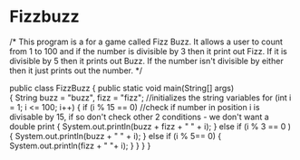 # Fizzbuzz
/* This program is a for a game called Fizz Buzz. 
  It allows a user to count from 1 to 100 and if the number is divisible by 3 then it print out Fizz.
  If it is divisible by 5 then it prints out Buzz. If the number isn't divisible by either then it just prints 
  out the number.
*/ 

public class FizzBuzz 
  {
	public static void main(String[] args)	
	{
	String buzz =  "buzz", fizz = "fizz"; //initializes the string variables
	for (int i = 1; i <= 100; i++)
	{
	if (i % 15 == 0) //check if number in position i is divisable by 15, if so don't check other 2 conditions - we don't want a double print
	{
	  System.out.println(buzz + fizz + " " + i);
	}
	else if (i % 3  == 0 )
	{
	  System.out.println(buzz + " " + i);
	}
	else if (i % 5== 0)
	{
	  System.out.println(fizz + " "+ i);
	}
	}
	}
  }
